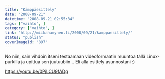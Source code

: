 ```yaml
---
title: "Kämppäesittely"
date: "2008-09-21"
datetime: "2008-09-21 02:55:34"
tags: ["vaihto", ]
category: ["vaihto", ]
link: "http://miikahamynen.fi/2008/09/21/kamppaesittely/"
status: "publish"
coverImageId: "897"
---
```


No niin, sain vihdoin itseni testaamaan videoformaatin muuntoa tällä Linux-purkilla ja upittua sen juutuubiin... Eli alla esittely asunnostani :)

https://youtu.be/0PjLCU9fADg
